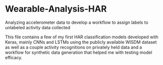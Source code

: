 # Wearable-Analysis-HAR
Analyzing accelerometer data to develop a workflow to assign labels to unlabeled activity data collected 

This file contains a few of my first HAR classification models developed with Keras, mainly CNNs and LSTMs using the publicly available WISDM dataset as well as a couple activity recognitions on privately held data and a workflow for synthetic data generation that helped me with testing model efficacy.
